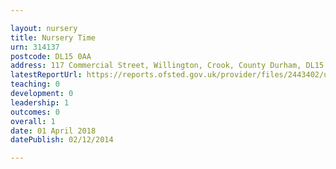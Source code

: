 ```yaml
---

layout: nursery
title: Nursery Time
urn: 314137
postcode: DL15 0AA
address: 117 Commercial Street, Willington, Crook, County Durham, DL15 0AA
latestReportUrl: https://reports.ofsted.gov.uk/provider/files/2443402/urn/314137.pdf
teaching: 0
development: 0
leadership: 1
outcomes: 0
overall: 1
date: 01 April 2018 
datePublish: 02/12/2014

---
```

